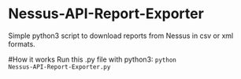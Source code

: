 # Nessus-API-Report-Exporter
Simple python3 script to download reports from Nessus in csv or xml formats.

#How it works
Run this .py file with python3:
<code>python Nessus-API-Report-Exporter.py</code>
